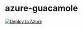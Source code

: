 # azure-guacamole


[![Deploy to Azure](https://aka.ms/deploytoazurebutton)](https://raw.githubusercontent.com/stefanpetter/azure-guacamole/main/azuredeploy.json)